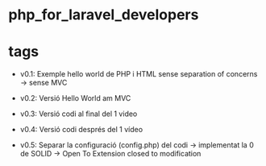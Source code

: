 # php_for_laravel_developers

# tags

- v0.1: Exemple hello world de PHP i HTML sense separation of concerns -> sense MVC

- v0.2: Versió Hello World am MVC

- v0.3: Versió codi al final del 1 video

- v0.4: Versió codi després del 1 vídeo

- v0.5: Separar la configuració (config.php) del codi -> implementat la 0 de SOLID -> Open To Extension closed to modification
